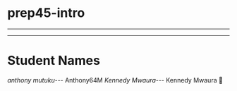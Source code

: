 # prep45-intro
---
***
# Student Names
*anthony mutuku*--- Anthony64M
*Kennedy Mwaura*--- Kennedy Mwaura 🤗
